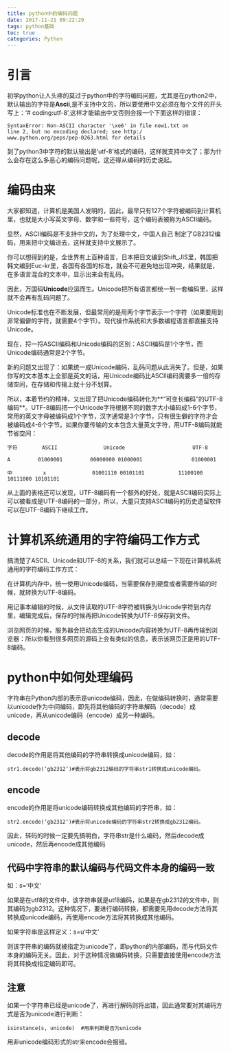 ```yaml
---
title: python中的编码问题
date: 2017-11-21 09:22:29
tags: python基础
toc: true
categories: Python
---
```


# 引言
初学python让人头疼的莫过于python中的字符编码问题，尤其是在python2中，默认输出的字符是**Ascii**,是不支持中文的，所以要使用中文必须在每个文件的开头写上：‘# coding:utf-8’,这样才能输出中文否则会报一个下面这样的错误：
	
	SyntaxError: Non-ASCII character '\xe6' in file new1.txt on 
	line 2, but no encoding declared; see http:/
	www.python.org/peps/pep-0263.html for details
到了python3中字符的默认输出是‘utf-8’格式的编码，这样就支持中文了；那为什么会存在这么多恶心的编码问题呢，这还得从编码的历史说起。

<!--more-->

# 编码由来

大家都知道，计算机是美国人发明的，因此，最早只有127个字符被编码到计算机里，也就是大小写英文字母、数字和一些符号，这个编码表被称为ASCII编码。

显然，ASCII编码是不支持中文的，为了处理中文，中国人自己 制定了GB2312编码，用来把中文编进去，这样就支持中文展示了。

你可以想得到的是，全世界有上百种语言，日本把日文编到Shift_JIS里，韩国把韩文编到Euc-kr里，各国有各国的标准，就会不可避免地出现冲突，结果就是，在多语言混合的文本中，显示出来会有乱码。

因此，万国码**Unicode**应运而生。Unicode把所有语言都统一到一套编码里，这样就不会再有乱码问题了。

Unicode标准也在不断发展，但最常用的是用两个字节表示一个字符（如果要用到非常偏僻的字符，就需要4个字节）。现代操作系统和大多数编程语言都直接支持Unicode。

现在，捋一捋ASCII编码和Unicode编码的区别：ASCII编码是1个字节，而Unicode编码通常是2个字节。

新的问题又出现了：如果统一成Unicode编码，乱码问题从此消失了。但是，如果你写的文本基本上全部是英文的话，用Unicode编码比ASCII编码需要多一倍的存储空间，在存储和传输上就十分不划算。

所以，本着节约的精神，又出现了把Unicode编码转化为**“可变长编码”的UTF-8编码**。UTF-8编码把一个Unicode字符根据不同的数字大小编码成1-6个字节，常用的英文字母被编码成1个字节，汉字通常是3个字节，只有很生僻的字符才会被编码成4-6个字节。如果你要传输的文本包含大量英文字符，用UTF-8编码就能节省空间：

	字符  	  ASCII	              Unicode	                   UTF-8

	A	      01000001	       00000000 01000001	            01000001

	中	       x	           01001110 00101101	       11100100 10111000 10101101

从上面的表格还可以发现，UTF-8编码有一个额外的好处，就是ASCII编码实际上可以被看成是UTF-8编码的一部分，所以，大量只支持ASCII编码的历史遗留软件可以在UTF-8编码下继续工作。

# 计算机系统通用的字符编码工作方式
搞清楚了ASCII、Unicode和UTF-8的关系，我们就可以总结一下现在计算机系统通用的字符编码工作方式：

在计算机内存中，统一使用Unicode编码，当需要保存到硬盘或者需要传输的时候，就转换为UTF-8编码。

用记事本编辑的时候，从文件读取的UTF-8字符被转换为Unicode字符到内存里，编辑完成后，保存的时候再把Unicode转换为UTF-8保存到文件。

浏览网页的时候，服务器会把动态生成的Unicode内容转换为UTF-8再传输到浏览器：所以你看到很多网页的源码上会有类似<meta charset="UTF-8" />的信息，表示该网页正是用的UTF-8编码。

# python中如何处理编码

字符串在Python内部的表示是unicode编码，因此，在做编码转换时，通常需要以unicode作为中间编码，即先将其他编码的字符串解码（decode）成unicode，再从unicode编码（encode）成另一种编码。 

## decode
decode的作用是将其他编码的字符串转换成unicode编码，如：

	str1.decode(‘gb2312‘)#表示将gb2312编码的字符串str1转换成unicode编码。 

## encode
encode的作用是将unicode编码转换成其他编码的字符串，如：

	str2.encode(‘gb2312‘)#表示将unicode编码的字符串str2转换成gb2312编码。 

因此，转码的时候一定要先搞明白，字符串str是什么编码，然后decode成unicode，然后再encode成其他编码

## 代码中字符串的默认编码与代码文件本身的编码一致
如：s=‘中文‘

如果是在utf8的文件中，该字符串就是utf8编码，如果是在gb2312的文件中，则其编码为gb2312。这种情况下，要进行编码转换，都需要先用decode方法将其转换成unicode编码，再使用encode方法将其转换成其他编码。

如果字符串是这样定义：s=u‘中文‘ 

则该字符串的编码就被指定为unicode了，即python的内部编码，而与代码文件本身的编码无关。因此，对于这种情况做编码转换，只需要直接使用encode方法将其转换成指定编码即可。

## 注意
如果一个字符串已经是unicode了，再进行解码则将出错，因此通常要对其编码方式是否为unicode进行判断：

	isinstance(s, unicode)  #用来判断是否为unicode
 
用非unicode编码形式的str来encode会报错。